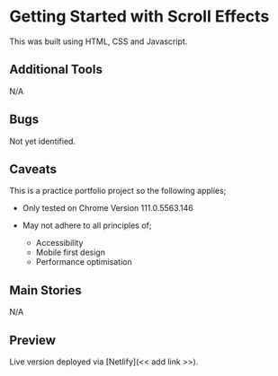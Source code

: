 # Getting Started with Scroll Effects

This was built using HTML, CSS and Javascript.

## Additional Tools

N/A

## Bugs

Not yet identified.

## Caveats

This is a practice portfolio project so the following applies;

- Only tested on Chrome Version 111.0.5563.146
- May not adhere to all principles of;

  - Accessibility 
  - Mobile first design
  - Performance optimisation

## Main Stories

N/A

## Preview

Live version deployed via [Netlify](<< add link >>).

